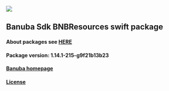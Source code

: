 [![](https://www.banuba.com/hubfs/Banuba_November2018/Images/Banuba%20SDK.png)](https://docs.banuba.com/face-ar-sdk-v1/ios/ios_overview)

## Banuba Sdk BNBResources swift package

#### About packages see [HERE](https://docs.banuba.com/face-ar-sdk-v1/ios/ios_packages)

#### Package version: **1.14.1-215-g9f21b13b23**

#### **[Banuba homepage](https://banuba.com)**

#### **[License](https://www.banuba.com/terms)**
